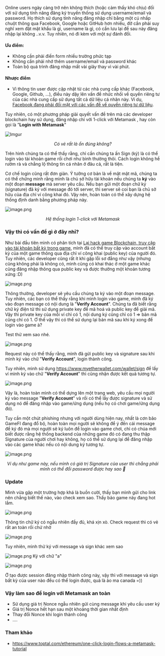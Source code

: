 Online users ngày càng trở nên không thích (hoặc cảm thấy khó chịu) đối với sử dụng tính năng đăng ký truyền thống sử dụng username/email và password. Họ thích sử dụng tính năng đăng nhập chỉ bằng một cú nhấp chuột thông qua Facebook, Google hoặc GitHub hơn nhiều, đỡ cần phải suy nghĩ xem đặt mật khẩu là gì, username là gì, có cần lưu lại để sau này đăng nhập lại không ..v.v. Tuy nhiên, nó đi kèm với một sự đánh đổi.

#### Ưu điểm:
- Không cần phải điền form nhiều trường phức tạp
- Không cần phải nhớ thêm username/email và password khác
- Toàn bộ quá trình đăng nhập mất vài giây thay vì vài phút.
#### Nhược điểm
- Vì thông tin user được cập nhật từ các nhà cung cấp khác (Facebook, Google, Github, ...), điều này dậy lên vấn đề nhức nhối về quyền riêng tư của các nhà cung cấp sử dụng tất cả dữ liệu cá nhân này. Ví dụ, [Facebook đang phải đối mặt với các vấn đề về quyền riêng tư dữ liệu](https://www.reuters.com/article/us-facebook-privacy-costs-analysis/privacy-issues-emerge-as-major-business-risk-for-facebook-idUSKBN1GW01F).

Tuy nhiên, có một phương pháp giải quyết vấn đề trên mà các developer blockchain hay sử dụng, đăng nhập chỉ với 1-click với Metamask , hay còn gọi là "**Login with Metamask**"

![Imgur](https://i.imgur.com/GRq01L2.gif)

<div align="center">

*Có vẻ rất là ổn đúng không?*

</div>

Trên hình chúng ta có thể thấy rằng, chỉ cần chúng ta ấn Sign (ký) là có thể login vào tài khoản game rồi chơi như bình thường thôi. Cách login không hề rườm rà và chẳng lộ thông tin cá nhân ở đâu cả, rất là tiện. 

Cơ chế login cũng rất đơn giản. Ý tưởng cơ bản là về mặt mật mã, chúng ta có thể chứng minh rằng mình là chủ sở hữu tài khoản nếu chúng ta **ký** vào một đoạn **message** mà server yêu cầu. Nếu bạn gửi một đoạn chữ ký (signature) đã ký với message đó tới server, thì server sẽ coi bạn là chủ sở hữu của địa chỉ ví công khai đó. Vậy nên, hoàn toàn có thể xây dựng hệ thống định danh bằng phương pháp này.

![image.png](https://images.viblo.asia/103aaabc-8d5d-4f7f-83e9-aeda124fdb68.png)
<div align="center">

*Hệ thống login 1-click với Metamask*

</div>

### Vậy thì có vấn đề gì ở đây nhỉ?

Như bài đầu tiên mình có phân tích tại [Lại hack game Blockchain, truy cập vào tài khoản bất kỳ trong game](https://viblo.asia/p/lai-hack-game-blockchain-truy-cap-vao-tai-khoan-bat-ky-trong-game-gGJ59BbaKX2), mình đã có thể truy cập vào account bất kỳ của một game thông qua địa chỉ ví công khai (public key) của người đó. Tuy nhiên, các developer cũng rất ít khi gặp lỗi sơ đẳng như vậy (nhưng cũng không phải là không có, mình cũng có khai thác ở một game khác cũng đăng nhập thông qua public key và được thưởng một khoản tương xứng :D)

![image.png](https://images.viblo.asia/0c9b2144-c70e-4496-8ec6-8a5fb5f89794.png)

Thông thường, developer sẽ yêu cầu chúng ta ký vào một đoạn message. Tuy nhiên, các bạn có thể thấy rằng khi mình login vào game, mình đã ký vào đoạn message có nội dung là "**Verify Account**". Chúng ta đã biết rằng chữ ký điện tử thì sử dụng private key để mã hoá và public key để giải mã. Vậy thì private key của mỗi ví chỉ có 1, nội dung ký cũng chỉ có 1 => bản mã cũng chỉ có 1. Ơ thế vậy thì có thể sử dụng lại bản mã sau khi ký xong để login vào game à?

Test thử xem sao nhé.

![image.png](https://images.viblo.asia/6cc7c4c0-0ee1-4ac1-b410-6c72be1041ee.png)

Request này có thể thấy rằng, mình đã gửi public key và signature sau khi mình ký vào chữ "**Verify Account**", login thành công.

Tuy nhiên, mình sử dụng https://www.myetherwallet.com/wallet/sign để lấy ví mình ký vào chữ "**Verify Account**" thì cũng nhận được kết quả tương tự. 

![image.png](https://images.viblo.asia/301621b7-7ae5-4a15-bb1f-b8576cc6b80e.png)

Vậy là, hoàn toàn mình có thể dựng lên một trang web, yêu cầu mọi người ký vào message "**Verify Account**" và rồi có thể lấy được signature và sử dụng nó để đăng nhập vào game/ứng dụng (nếu họ có chơi game/ứng dụng đó). 

Tuy cần một chút phishing nhưng với người dùng hiện nay, nhất là cơn bão GameFI đang đổ bộ, hoàn toàn mọi người sẽ không để ý đến cái message để ký đó mà mọi người sẽ ký luôn để login vào game chơi, chỉ có chúa mới biết được rằng hệ thống backend của những game đó có đang thu thập Signature của người chơi hay không, họ có thể sử dụng lại để đăng nhập vào các game khác nếu có nội dung ký tương tự. 

![image.png](https://images.viblo.asia/50cf2096-eac4-408b-85a2-4f9617e213b5.png)

<div align="center">

*Ví dụ như game này, nếu mình có giá trị Signature của user thì chẳng phải mình có thể đổi password được hay sao 🤔*

</div>

### Update

Mình vừa gặp một trường hợp khá là buồn cười, thấy bạn mình gửi cho link nên chẳng biết thế nào, vào check xem sao. Thấy bảo game này đang hot lắm.

![image.png](https://images.viblo.asia/02550535-e364-4133-96ca-c82579d78a9e.png)

Thông tin chữ ký có ngẫu nhiên đầy đủ, khá xịn xò. Check request thì có vẻ rất an toàn rồi chứ nhờ

![image.png](https://images.viblo.asia/0d3910d7-11ae-4787-b4ff-fcdae9b147c5.png)

Tuy nhiên, mình thử ký với message và sign khác xem sao

![image.png](https://images.viblo.asia/097e0361-b44f-41a7-9bf7-269cd2a767a2.png)
Ký với chữ "a"

![image.png](https://images.viblo.asia/712ce6f4-3603-4685-90ce-84500392ad4e.png)

Ớ tạo được session đăng nhập thành công này, vậy thì với message và sign bất kỳ của user nào đều có thể login được, quả là ảo ma canada =)) 

### Vậy làm sao để login với Metamask an toàn
- Sử dụng giá trị Nonce ngẫu nhiên gửi cùng message khi yêu cầu user ký
- Giá trị Nonce hết hạn sau một khoảng thời gian nhất định
- Thay đổi Nonce khi login thành công
- ....

### Tham khảo
 - https://www.toptal.com/ethereum/one-click-login-flows-a-metamask-tutorial
